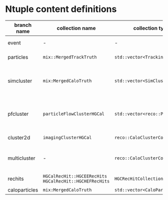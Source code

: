 # Ntuple content definitions

| branch name | collection name | collection type | definition  |
| ------------- | ------------- | ----- | ----- |
| event | - | - | general event info |
| particles | `mix::MergedTrackTruth` | `std::vector<TrackingParticle>` | truth level tracks/particles |
| simcluster | `mix:MergedCaloTruth` | `std::vector<SimCluster>` | Geant particle and its associated hits (DetIds) in the HGCal |
| pfcluster | `particleFlowClusterHGCal` | `std::vector<reco::PFCluster>` | mapping of the SimCluster DetIds to the reconstructed hits |
| cluster2d | `imagingClusterHGCal` | `reco::CaloClusterCollection` | reconstructed 2D clusters |
| multicluster | - | `reco::CaloClusterCollection` | reconstructed 3D cluster built from 2D clusters
| rechits | `HGCalRecHit::HGCEERecHits` <br> `HGCalRecHit::HGCHEFRecHits` | `HGCRecHitCollection` | reconstructed calorimeter hits |
| caloparticles | `mix:MergedCaloTruth` | `std::vector<CaloParticle>` | |
